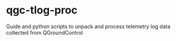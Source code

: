 # qgc-tlog-proc
Guide and python scripts to unpack and process telemetry log data collected from QGroundControl
